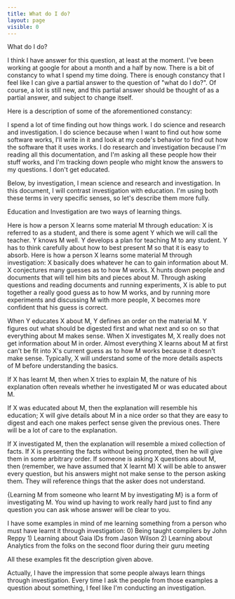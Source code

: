 ```yaml
---
title: What do I do?
layout: page
visible: 0
---
```

What do I do?

I think I have answer for this question, at least at the moment.
I've been working at google for about a month and a half by now.
There is a bit of constancy to what I spend my time doing.  There
is enough constancy that I feel like I can give a partial answer to the
question of "what do I do?".  Of course, a lot is still new, and this
partial answer should be thought of as a partial answer, and subject to
change itself.

Here is a description of some of the aforementioned constancy:

I spend a lot of time finding out how things work.
I do science and research and investigation.
I do science because when I want to find out how some
software works, I'll write in it and look at my code's
behavior to find out how the software that it uses works.
I do research and investigation because I'm reading all this documentation,
and I'm asking all these people how their stuff works, and I'm tracking down
people who might know the answers to my questions.
I don't get educated.

Below, by investigation, I mean science and research and investigation.
In this document, I will contrast investigation with education.  I'm
using both these terms in very specific senses, so let's describe them more
fully.

Education and Investigation are two ways of learning things.

Here is how a person X learns some material M through education:
    X is referred to as a student, and there is some agent Y which we
    will call the teacher.  Y knows M well.  Y develops a plan for
    teaching M to any student.  Y has to think carefully about how to
    best present M so that it is easy to absorb.
Here is how a person X learns some material M through investigation:
    X basically does whatever he can to gain information about M.
    X conjectures many guesses as to how M works.  X hunts down people
    and documents that will tell him bits and pieces about M.  Through
    asking questions and reading documents and running experiments, X
    is able to put together a really good guess as to how M works, and
    by running more experiments and discussing M with more people, X becomes
    more confident that his guess is correct.

When Y educates X about M, Y defines an order on the material M.  Y figures
out what should be digested first and what next and so on so that everything
about M makes sense.  When X investigates M, X really does not get information
about M in order.  Almost everything X learns about M at first can't be fit into
X's current guess as to how M works because it doesn't make sense.  Typically,
X will understand some of the more details aspects of M before understanding the basics.

If X has learnt M, then when X tries to explain M, the nature of his explanation often
reveals whether he investigated M or was educated about M.

If X was educated about M, then the explanation will resemble his education;
X will give details about M in a nice order so that they are easy to digest
and each one makes perfect sense given the previous ones.  There will be a
lot of care to the explanation.

If X investigated M, then the explanation will resemble a mixed collection of facts.
If X is presenting the facts without being prompted, then he will give them in some
arbitrary order.  If someone is asking X questions about M, then (remember, we have assumed
that X learnt M) X will be able to answer every question, but his answers might not make
sense to the person asking them.  They will reference things that the asker does not understand.

{Learning M from someone who learnt M by investigating M} is a form of investigating M.
You wind up having to work really hard just to find any question you can ask whose answer
will be clear to you.

I have some examples in mind of me learning something from a person who must have learnt
it through investigation:
    0) Being taught compilers by John Reppy
    1) Learning about Gaia IDs from Jason Wilson
    2) Learning about Analytics from the folks on the second floor during their guru meeting

All these examples fit the description given above.

Actually, I have the impression that some people always learn things through investigation.
Every time I ask the people from those examples a question about something, I feel like I'm
conducting an investigation.


